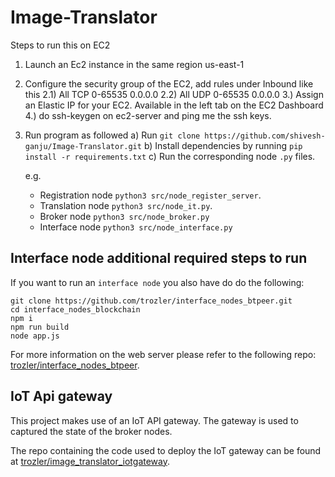 # Image-Translator

Steps to run this on EC2

1. Launch an Ec2 instance in the same region us-east-1

2. Configure the security group of the EC2, add rules under Inbound like this
   2.1) All TCP 0-65535 0.0.0.0
   2.2) All UDP 0-65535 0.0.0.0
   3.) Assign an Elastic IP for your EC2. Available in the left tab on the EC2 Dashboard
   4.) do ssh-keygen on ec2-server and ping me the ssh keys.

3. Run program as followed
   a) Run `git clone https://github.com/shivesh-ganju/Image-Translator.git`
   b) Install dependencies by running `pip install -r requirements.txt`
   c) Run the corresponding node `.py` files.

   e.g.

   - Registration node `python3 src/node_register_server`.
   - Translation node `python3 src/node_it.py`.
   - Broker node `python3 src/node_broker.py`
   - Interface node `python3 src/node_interface.py`

## Interface node additional required steps to run

If you want to run an `interface node` you also have do do the following:

```
git clone https://github.com/trozler/interface_nodes_btpeer.git
cd interface_nodes_blockchain
npm i
npm run build
node app.js
```

For more information on the web server please refer to the following repo: [trozler/interface_nodes_btpeer](https://github.com/trozler/interface_nodes_btpeer.git).

## IoT Api gateway

This project makes use of an IoT API gateway. The gateway is used to captured the state of the broker nodes.

The repo containing the code used to deploy the IoT gateway can be found at [trozler/image_translator_iotgateway](https://github.com/trozler/image_translator_iotgateway).

